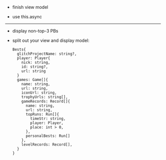 - finish view model

- use this.async

----

- display non-top-3 PBs

- split out your view and display model:

      Bests{
        glitchProjectName: string?,
        player: Player{
          nick: string,
          id: string?,
          url: string
        }
        games: Game[]{
          name: string,
          url: string,
          iconUrl: string,
          trophyUrls: string[],
          gameRecords: Record[]{
            name: string,
            url: string,
            topRuns: Run[]{
              timeStr: string,
              player: Player,
              place: int > 0,
            },
            personalBests: Run[]
          },
          levelRecords: Record[],
        }
      }
